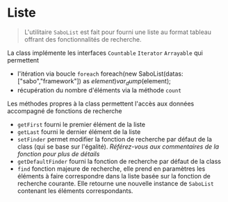 # Liste

> L'utilitaire <code>SaboList</code> est fait pour fourni une liste au format tableau offrant des fonctionnalités de recherche.

La class implémente les interfaces <code>Countable</code> <code>Iterator</code> <code>Arrayable</code> qui permettent 

- l'itération via boucle <code>foreach</code>
    <code-block lang="php">foreach(new SaboList(datas: ["sabo","framework"]) as $element) var_dump($element);</code-block>
- récupération du nombre d'éléments via la méthode <code>count</code>

Les méthodes propres à la class permettent l'accès aux données accompagné de fonctions de recherche

- <code>getFirst</code> fourni le premier élément de la liste
- <code>getLast</code> fourni le dernier élément de la liste
- <code>setFinder</code> permet modifier la fonction de recherche par défaut de la class (qui se base sur l'égalité). *Référez-vous aux commentaires de la fonction pour plus de détails*
- <code>getDefaultFinder</code> fourni la fonction de recherche par défaut de la class
- <code>find</code> fonction majeure de recherche, elle prend en paramètres les éléments à faire correspondre dans la liste basée sur la fonction de recherche courante. Elle retourne une nouvelle instance de <code>SaboList</code> contenant les éléments correspondants.



